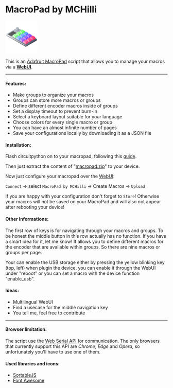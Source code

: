 # MacroPad by MCHilli

<img src="https://github.com/mchilli/macropad/blob/main/webui/img/macropad-128.png?raw=true" height="100">

This is an [Adafruit MacroPad](https://www.adafruit.com/product/5128) script that allows you to manage your macros via a [**WebUI**](https://mchilli.github.io/macropad/).

---

#### Features:

-   Make groups to organize your macros
-   Groups can store more macros or groups
-   Define different encoder macros inside of groups
-   Set a display timeout to prevent burn-in
-   Select a keyboard layout suitable for your language
-   Choose colors for every single macro or group
-   You can have an almost infinite number of pages
-   Save your configurations locally by downloading it as a JSON file

#### Installation:

Flash circuitpython on to your macropad, following this [guide](https://learn.adafruit.com/adafruit-macropad-rp2040/circuitpython).

Then just extract the content of "[macropad.zip](https://github.com/mchilli/macropad/releases/latest/download/macropad.zip)" to your device.

Now just configure your macropad over the [WebUI](https://mchilli.github.io/macropad/):

`Connect` &#8594; select `MacroPad by MCHilli` &#8594; Create Macros &#8594; `Upload`

If you are happy with your configuration don't forget to `Store`! Otherwise your macros will not be saved on your MacroPad and will also not appear after rebooting your device!

#### Other Informations:

The first row of keys is for navigating through your macros and groups. To be honest the middle button in this row actually has no function. If you have a smart idea for it, let me know!
It allows you to define different macros for the encoder that are available within groups. So there are nine macros or groups per page.

Your can enable the USB storage either by pressing the yellow blinking key (top, left) when plugin the device, you can enable it through the WebUI under "reboot" or you can set a macro with the device function "enable_usb".

#### Ideas:

-   Multilingual WebUI
-   Find a usecase for the middle navigation key
-   You tell me, feel free to contribute

---

#### Browser limitation:

The script use the [Web Serial API](https://developer.mozilla.org/en-US/docs/Web/API/Web_Serial_API) for communication. The only browsers that currently support this API are _Chrome_, _Edge_ and _Opera_, so unfortunately you'll have to use one of them.

#### Used libraries and icons:

-   [SortableJS](https://github.com/SortableJS/Sortable)
-   [Font Awesome](https://fontawesome.com/)
